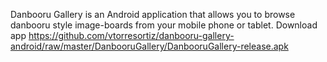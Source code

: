 Danbooru Gallery is an Android application that allows you to browse danbooru style image-boards from your mobile phone or tablet.
Download app https://github.com/vtorresortiz/danbooru-gallery-android/raw/master/DanbooruGallery/DanbooruGallery-release.apk
